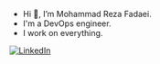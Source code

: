 - Hi 👋, I’m Mohammad Reza Fadaei.
- I'm a DevOps engineer.
- I work on everything.

[![LinkedIn](https://img.shields.io/badge/linkedin-%230077B5.svg?style=for-the-badge&logo=linkedin&logoColor=white)](https://www.linkedin.com/in/mohammad-reza-fadaei-b328a3203/)
